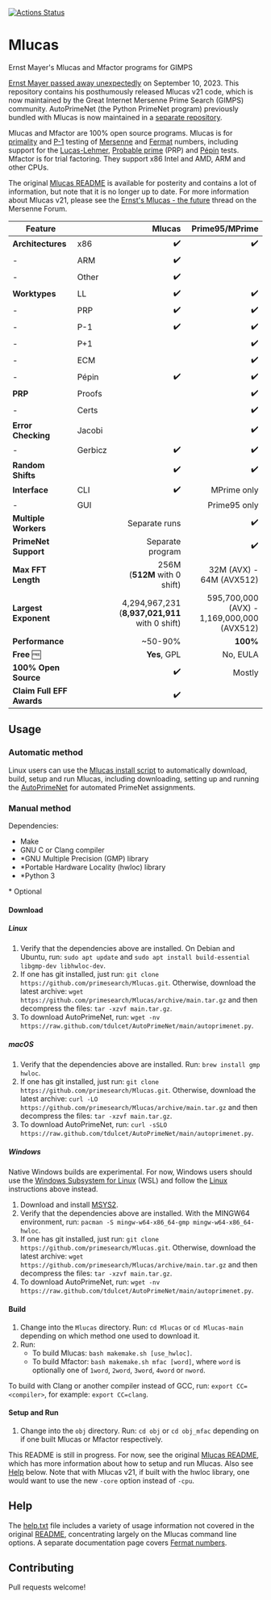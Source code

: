 [![Actions Status](https://github.com/primesearch/Mlucas/actions/workflows/ci.yml/badge.svg?branch=main)](https://github.com/primesearch/Mlucas/actions/workflows/ci.yml)

# Mlucas
Ernst Mayer's Mlucas and Mfactor programs for GIMPS

[Ernst Mayer passed away unexpectedly](https://www.mersenneforum.org/showthread.php?t=28890) on September 10, 2023. This repository contains his posthumously released Mlucas v21 code, which is now maintained by the Great Internet Mersenne Prime Search (GIMPS) community. AutoPrimeNet (the Python PrimeNet program) previously bundled with Mlucas is now maintained in a [separate repository](https://github.com/tdulcet/AutoPrimeNet).

Mlucas and Mfactor are 100% open source programs. Mlucas is for [primality](https://en.wikipedia.org/wiki/Primality_test) and [P-1](https://en.wikipedia.org/wiki/Pollard%27s_p_%E2%88%92_1_algorithm) testing of [Mersenne](https://en.wikipedia.org/wiki/Mersenne_prime) and [Fermat](https://en.wikipedia.org/wiki/Fermat_number) numbers, including support for the [Lucas-Lehmer](https://en.wikipedia.org/wiki/Lucas%E2%80%93Lehmer_primality_test), [Probable prime](https://en.wikipedia.org/wiki/Probable_prime) (PRP) and [Pépin](https://en.wikipedia.org/wiki/P%C3%A9pin%27s_test) tests. Mfactor is for trial factoring. They support x86 Intel and AMD, ARM and other CPUs.

The original [Mlucas README](https://mersenneforum.org/mayer/README.html) is available for posterity and contains a lot of information, but note that it is no longer up to date. For more information about Mlucas v21, please see the [Ernst's Mlucas - the future](https://www.mersenneforum.org/showthread.php?t=28926) thread on the Mersenne Forum.

Feature | | Mlucas | Prime95/MPrime
--- | --- | ---: | ---:
**Architectures** | x86 | ✔️ | ✔️
\- | ARM | ✔️ | 
\- | Other | ✔️ | 
**Worktypes** | LL | ✔️ | ✔️
\- | PRP | ✔️ | ✔️
\- | P-1 | ✔️ | ✔️
\- | P+1 | | ✔️
\- | ECM | | ✔️
\- | Pépin | ✔️ | ✔️
**PRP** | Proofs | | ✔️
\- | Certs | | ✔️
**Error Checking** | Jacobi | | ✔️
\- | Gerbicz | ✔️ | ✔️
**Random Shifts** | | ✔️ | ✔️
**Interface** | CLI | ✔️ | MPrime only
\- | GUI | | Prime95 only
**Multiple Workers** | | Separate runs | ✔️
**PrimeNet Support** | | Separate program | ✔️
**Max FFT Length** | | 256M<br>(**512M** with 0 shift) | 32M (AVX) -<br>64M (AVX512)
**Largest Exponent** | | 4,294,967,231<br>(**8,937,021,911** with 0 shift) | 595,700,000 (AVX) -<br>1,169,000,000 (AVX512)
**Performance** | | ~50-90% | **100%**
**Free** 🆓 | | **Yes**, GPL | No, EULA
**100% Open Source** | | ✔️ | Mostly
**Claim Full EFF Awards** | | ✔️ | 

## Usage

### Automatic method

Linux users can use the [Mlucas install script](https://github.com/tdulcet/Distributed-Computing-Scripts#mlucas) to automatically download, build, setup and run Mlucas, including downloading, setting up and running the [AutoPrimeNet](https://github.com/tdulcet/AutoPrimeNet) for automated PrimeNet assignments.

### Manual method

Dependencies:
* Make
* GNU C or Clang compiler
* \*GNU Multiple Precision (GMP) library
* \*Portable Hardware Locality (hwloc) library
* \*Python 3

\* Optional

#### Download

##### Linux

1. Verify that the dependencies above are installed. On Debian and Ubuntu, run: `sudo apt update` and `sudo apt install build-essential libgmp-dev libhwloc-dev`.
2. If one has git installed, just run: `git clone https://github.com/primesearch/Mlucas.git`. Otherwise, download the latest archive: `wget https://github.com/primesearch/Mlucas/archive/main.tar.gz` and then decompress the files: `tar -xzvf main.tar.gz`.
3. To download AutoPrimeNet, run: `wget -nv https://raw.github.com/tdulcet/AutoPrimeNet/main/autoprimenet.py`.

##### macOS

1. Verify that the dependencies above are installed. Run: `brew install gmp hwloc`.
2. If one has git installed, just run: `git clone https://github.com/primesearch/Mlucas.git`. Otherwise, download the latest archive: `curl -LO https://github.com/primesearch/Mlucas/archive/main.tar.gz` and then decompress the files: `tar -xzvf main.tar.gz`.
3. To download AutoPrimeNet, run: `curl -sSLO https://raw.github.com/tdulcet/AutoPrimeNet/main/autoprimenet.py`.

##### Windows

Native Windows builds are experimental. For now, Windows users should use the [Windows Subsystem for Linux](https://en.wikipedia.org/wiki/Windows_Subsystem_for_Linux) (WSL) and follow the [Linux](#linux) instructions above instead.

1. Download and install [MSYS2](https://www.msys2.org/).
2. Verify that the dependencies above are installed. With the MINGW64 environment, run: `pacman -S mingw-w64-x86_64-gmp mingw-w64-x86_64-hwloc`.
3. If one has git installed, just run: `git clone https://github.com/primesearch/Mlucas.git`. Otherwise, download the latest archive: `wget https://github.com/primesearch/Mlucas/archive/main.tar.gz` and then decompress the files: `tar -xzvf main.tar.gz`.
4. To download AutoPrimeNet, run: `wget -nv https://raw.github.com/tdulcet/AutoPrimeNet/main/autoprimenet.py`.

#### Build

1. Change into the `Mlucas` directory. Run: `cd Mlucas` or `cd Mlucas-main` depending on which method one used to download it.
2. Run:
	* To build Mlucas: `bash makemake.sh [use_hwloc]`.
	* To build Mfactor: `bash makemake.sh mfac [word]`, where  `word` is optionally one of `1word`, `2word`, `3word`, `4word` or `nword`.

To build with Clang or another compiler instead of GCC, run: `export CC=<compiler>`, for example: `export CC=clang`.

#### Setup and Run

1. Change into the `obj` directory. Run: `cd obj` or `cd obj_mfac` depending on if one built Mlucas or Mfactor respectively.

This README is still in progress. For now, see the original [Mlucas README](https://mersenneforum.org/mayer/README.html), which has more information about how to setup and run Mlucas. Also see [Help](#help) below. Note that with Mlucas v21, if built with the hwloc library, one would want to use the new `-core` option instead of `-cpu`.

## Help

The [help.txt](help.txt) file includes a variety of usage information not covered in the original [README](https://mersenneforum.org/mayer/README.html), concentrating largely on the Mlucas command line options. A separate documentation page covers [Fermat numbers](docs/Fermat-testing.md).

## Contributing

Pull requests welcome!
